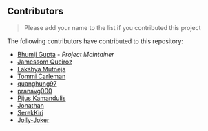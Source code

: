 ## Contributors

> Please add your name to the list if you contributed this project

The following contributors have contributed to this repository:

* [Bhumij Gupta](https://github.com/bhumijgupta) - *Project Maintainer*
* [Jamessom Queiroz](https://github.com/jamessom)
* [Lakshya Mutneja](https://github.com/lakshyamutneja)
* [Tommi Carleman](https://github.com/tommica)
* [quanghung97](https://github.com/quanghung97)
* [pranavg000](https://github.com/pranavg000)
* [Pijus Kamandulis](https://github.com/pikami)
* [Jonathan](https://github.com/jonathan-sh)
* [SerekKiri](https://github.com/SerekKiri)
* [Jolly-Joker](https://github.com/Jolly-Joker)
